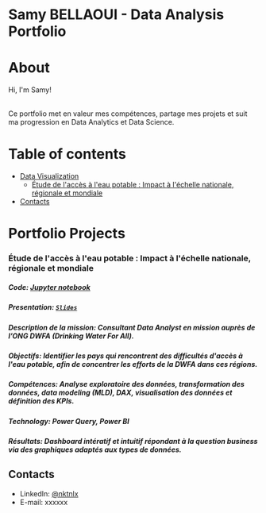 # Samy BELLAOUI - Data Analysis Portfolio 

# About

Hi, I'm Samy! 

<br>
Ce portfolio met en valeur mes compétences, partage mes projets et suit ma progression en Data Analytics et Data Science.
<br>
  
# Table of contents
- [Data Visualization](#Data-Visualization-Projects)
	+ [Étude de l'accès à l'eau potable : Impact à l'échelle nationale, régionale et mondiale](#video)
- [Contacts](#contacts)

# Portfolio Projects

### Étude de l'accès à l'eau potable : Impact à l'échelle nationale, régionale et mondiale
##### **Code:** [Jupyter notebook](https://github.com/SamyBELLAOUI/Data-Projects/blob/d3038bd5c014af5df8369759cc5eafb8b6644e33/Statistical-Descriptive-Analysis/Analysez-les-ventes-d'une-librairie_Python.ipynb)


##### **Presentation:** [`Slides`](https://github.com/SamyBELLAOUI/Data-Visualization/blob/main/Data-Visualization/Bellaoui_Samy_3_presentation_042023.pdf)   
##### **Description de la mission:** Consultant Data Analyst en mission auprès de l’ONG DWFA (Drinking Water For All).
##### **Objectifs:** Identifier les pays qui rencontrent des difficultés d'accès à l'eau potable, afin de concentrer les efforts de la DWFA dans ces régions.
##### **Compétences:** Analyse exploratoire des données, transformation des données, data modeling (MLD), DAX, visualisation des données et définition des KPIs.  
##### **Technology:** Power Query, Power BI    
##### **Résultats:** Dashboard intératif et intuitif répondant à la question business via des graphiques adaptés aux types de données.




## Contacts
- LinkedIn: [@nktnlx](https)
- E-mail: xxxxxx
